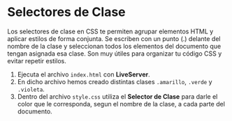 # Selectores de Clase

Los selectores de clase en CSS te permiten agrupar elementos HTML y aplicar estilos de forma conjunta. Se escriben con un punto (.) delante del nombre de la clase y seleccionan todos los elementos del documento que tengan asignada esa clase. Son muy útiles para organizar tu código CSS y evitar repetir estilos.

1. Ejecuta el archivo `index.html` con **LiveServer**.
2. En dicho archivo hemos creado distintas clases `.amarillo`, `.verde` y `.violeta`.
3. Dentro del archivo `style.css` utiliza el **Selector de Clase** para darle el color que le corresponda, segun el nombre de la clase, a cada parte del documento.
